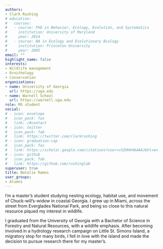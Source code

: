 ```yaml
---
authors:
- Clark Rushing
# education:
#   courses:
#   - course: PhD in Behavior, Ecology, Evolution, and Systematics
#     institution: University of Maryland
#     year: 2014
#   - course: BA in Ecology and Evolutionary Biology
#     institution: Princeton University
#     year: 2005
email: ""
highlight_name: false
interests:
- Wildlife management
- Ornithology
- Conservation
organizations:
- name: University of Georgia
  url: https://uga.edu
- name: Warnell School
  url: https://warnell.uga.edu
role: MS student
social:
# - icon: envelope
#   icon_pack: fas
#   link: /#contact
# - icon: twitter
#   icon_pack: fab
#   link: https://twitter.com/clarkrushing
# - icon: graduation-cap
#   icon_pack: fas
#   link: https://scholar.google.com/citations?user=v5ZHHX4AAAAJ&hl=en
# - icon: github
#   icon_pack: fab
#   link: https://github.com/rushinglab
superuser: true
title: Natalie Ramos
user_groups:
- Alumni
---
```


I’m a master’s student studying nesting ecology, habitat use, and movement of Chuck-will’s-widow in coastal Georgia. I grew up in Miami, across the street from Everglades National Park, and being so close to this natural resource piqued my interest in wildlife.

 

I graduated from the University of Georgia with a Bachelor of Science in Forestry and Natural Resources, with a wildlife emphasis. After becoming involved in a hydrology research campaign on Little St. Simons Island, a migratory stop for many birds, I fell in love with the island and made the decision to pursue research there for my master’s. 